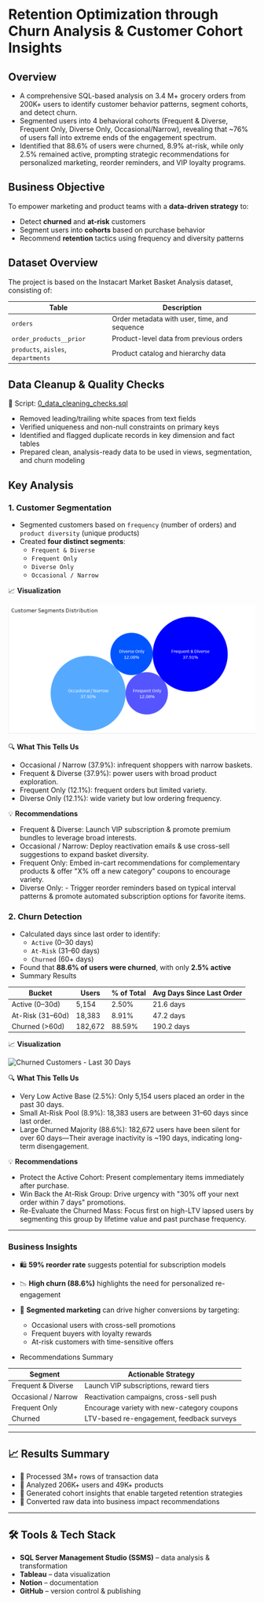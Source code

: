 # Retention Optimization through Churn Analysis & Customer Cohort Insights


## Overview

- A comprehensive SQL-based analysis on 3.4 M+ grocery orders from 200K+ users to identify customer behavior patterns, segment cohorts, and detect churn.
- Segmented users into 4 behavioral cohorts (Frequent & Diverse, Frequent Only, Diverse Only, Occasional/Narrow), revealing that ~76% of users fall into extreme ends of the engagement spectrum.
- Identified that 88.6% of users were churned, 8.9% at-risk, while only 2.5% remained active, prompting strategic recommendations for personalized marketing, reorder reminders, and VIP loyalty programs.


## Business Objective

To empower marketing and product teams with a **data-driven strategy** to:
- Detect **churned** and **at-risk** customers
- Segment users into **cohorts** based on purchase behavior
- Recommend **retention** tactics using frequency and diversity patterns

  
## Dataset Overview

The project is based on the Instacart Market Basket Analysis dataset, consisting of:

| Table | Description |
|-------|-------------|
| `orders` | Order metadata with user, time, and sequence |
| `order_products__prior` | Product-level data from previous orders |
| `products`, `aisles`, `departments` | Product catalog and hierarchy data |


## Data Cleanup & Quality Checks

📄 Script: [0_data_cleaning_checks.sql](https://github.com/vaibhav-00007/Retention-Optimization-through-Churn-Analysis-Customer-Cohort-Insights/blob/main/0_data_cleaning_checks.sql)

- Removed leading/trailing white spaces from text fields
- Verified uniqueness and non-null constraints on primary keys
- Identified and flagged duplicate records in key dimension and fact tables
- Prepared clean, analysis-ready data to be used in views, segmentation, and churn modeling

  
## Key Analysis

### 1. Customer Segmentation


- Segmented customers based on `frequency` (number of orders) and `product diversity` (unique products)
- Created **four distinct segments**:
  - `Frequent & Diverse` 
  - `Frequent Only`
  - `Diverse Only`
  - `Occasional / Narrow`
    
📈  **Visualization**
  
 ![Customer Segmentation by Frequency & Basket Diversity](https://github.com/vaibhav-00007/Retention-Optimization-through-Churn-Analysis-Customer-Cohort-Insights/raw/main/Images/3_customer_segmentation_by_frequency_%20basket_diversity.png)

🔍 **What This Tells Us**
  - Occasional / Narrow (37.9%): infrequent shoppers with narrow baskets.
  - Frequent & Diverse (37.9%): power users with broad product exploration.
  - Frequent Only (12.1%): frequent orders but limited variety.
  - Diverse Only (12.1%): wide variety but low ordering frequency.

💡 **Recommendations**
  - Frequent & Diverse: Launch VIP subscription & promote premium bundles to leverage broad interests.
  - Occasional / Narrow: Deploy reactivation emails & use cross-sell suggestions to expand basket diversity.
  - Frequent Only: Embed in-cart recommendations for complementary products & offer "X% off a new category" coupons to encourage variety.
  - Diverse Only: - Trigger reorder reminders based on typical interval patterns & promote automated subscription options for favorite items.
    
### 2. Churn Detection
- Calculated days since last order to identify:
  - `Active` (0–30 days)
  - `At-Risk` (31–60 days)
  - `Churned` (60+ days)
- Found that **88.6% of users were churned**, with only **2.5% active**
- Summary Results

| Bucket             | Users   | % of Total | Avg Days Since Last Order |
|--------------------|---------|------------|----------------------------|
| Active (0–30d)     | 5,154   | 2.50%      | 21.6 days                  |
| At-Risk (31–60d)   | 18,383  | 8.91%      | 47.2 days                  |
| Churned (>60d)     | 182,672 | 88.59%     | 190.2 days                 |

  
📈  **Visualization**

  ![Churned Customers - Last 30 Days](https://github.com/vaibhav-00007/Retention-Optimization-through-Churn-Analysis-Customer-Cohort-Insights/raw/main/Images/4_customers_who%E2%80%99ve_churned_in_the_last_30_days.png)

  

🔍 **What This Tells Us**
  - Very Low Active Base (2.5%): Only 5,154 users placed an order in the past 30 days.
  - Small At-Risk Pool (8.9%): 18,383 users are between 31–60 days since last order.
  - Large Churned Majority (88.6%): 182,672 users have been silent for over 60 days—Their average inactivity is ~190 days, indicating long-term disengagement.

💡 **Recommendations**
  - Protect the Active Cohort: Present complementary items immediately after purchase.
  - Win Back the At-Risk Group:  Drive urgency with "30% off your next order within 7 days" promotions.
  - Re-Evaluate the Churned Mass: Focus first on high-LTV lapsed users by segmenting this group by lifetime value and past purchase frequency.
    
---

### Business Insights

- 🛍 **59% reorder rate** suggests potential for subscription models
- 📉 **High churn (88.6%)** highlights the need for personalized re-engagement
- 🧠 **Segmented marketing** can drive higher conversions by targeting:
  - Occasional users with cross-sell promotions
  - Frequent buyers with loyalty rewards
  - At-risk customers with time-sensitive offers
    
- Recommendations Summary

| Segment | Actionable Strategy |
|---------|---------------------|
| Frequent & Diverse | Launch VIP subscriptions, reward tiers |
| Occasional / Narrow | Reactivation campaigns, cross-sell push |
| Frequent Only | Encourage variety with new-category coupons |
| Churned | LTV-based re-engagement, feedback surveys |

---

## 📈 Results Summary

- 🧾 Processed 3M+ rows of transaction data
- 👥 Analyzed 206K+ users and 49K+ products
- 🧠 Generated cohort insights that enable targeted retention strategies
- 🎯 Converted raw data into business impact recommendations

  
---

## 🛠️ Tools & Tech Stack

- **SQL Server Management Studio (SSMS)** – data analysis & transformation
- **Tableau** – data visualization
- **Notion** – documentation
- **GitHub** – version control & publishing
